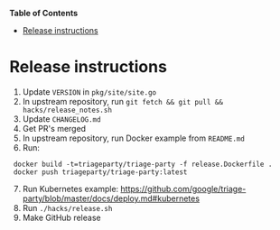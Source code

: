 <!-- START doctoc generated TOC please keep comment here to allow auto update -->
<!-- DON'T EDIT THIS SECTION, INSTEAD RE-RUN doctoc TO UPDATE -->
**Table of Contents**

- [Release instructions](#release-instructions)

<!-- END doctoc generated TOC please keep comment here to allow auto update -->

# Release instructions


1. Update `VERSION` in `pkg/site/site.go`
2. In upstream repository, run `git fetch && git pull && hacks/release_notes.sh`
3. Update `CHANGELOG.md`
4. Get PR's merged
5. In upstream repository, run Docker example from `README.md`
6. Run:

```
 docker build -t=triageparty/triage-party -f release.Dockerfile .
 docker push triageparty/triage-party:latest
 ```

7. Run Kubernetes example: https://github.com/google/triage-party/blob/master/docs/deploy.md#kubernetes
8. Run `./hacks/release.sh`
10. Make GitHub release
